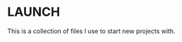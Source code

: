 LAUNCH
================================

This is a collection of files I use to start new projects with. 